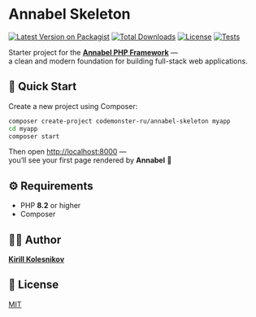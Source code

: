# Annabel Skeleton

[![Latest Version on Packagist](https://img.shields.io/packagist/v/codemonster-ru/annabel-skeleton.svg?style=flat-square)](https://packagist.org/packages/codemonster-ru/annabel-skeleton)
[![Total Downloads](https://img.shields.io/packagist/dt/codemonster-ru/annabel-skeleton.svg?style=flat-square)](https://packagist.org/packages/codemonster-ru/annabel-skeleton)
[![License](https://img.shields.io/packagist/l/codemonster-ru/annabel-skeleton.svg?style=flat-square)](https://packagist.org/packages/codemonster-ru/annabel-skeleton)
[![Tests](https://github.com/codemonster-ru/annabel-skeleton/actions/workflows/tests.yml/badge.svg)](https://github.com/codemonster-ru/annabel-skeleton/actions/workflows/tests.yml)

Starter project for the **[Annabel PHP Framework](https://github.com/codemonster-ru/annabel)** —  
a clean and modern foundation for building full-stack web applications.

## 🚀 Quick Start

Create a new project using Composer:

```bash
composer create-project codemonster-ru/annabel-skeleton myapp
cd myapp
composer start
```

Then open [http://localhost:8000](http://localhost:8000) —  
you’ll see your first page rendered by **Annabel** 🎉

## ⚙️ Requirements

-   PHP **8.2** or higher
-   Composer

## 👨‍💻 Author

[**Kirill Kolesnikov**](https://github.com/KolesnikovKirill)

## 📜 License

[MIT](https://github.com/codemonster-ru/annabel-skeleton/blob/main/LICENSE)
